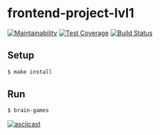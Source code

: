 # frontend-project-lvl1

[![Maintainability](https://api.codeclimate.com/v1/badges/a99a88d28ad37a79dbf6/maintainability)](https://codeclimate.com/github/codeclimate/codeclimate/maintainability)
[![Test Coverage](https://api.codeclimate.com/v1/badges/a99a88d28ad37a79dbf6/test_coverage)](https://codeclimate.com/github/codeclimate/codeclimate/test_coverage)
[![Build Status](https://travis-ci.org/sergpvv/frontend-project-lvl1.svg?branch=master)](https://travis-ci.org/sergpvv/frontend-project-lvl1)

## Setup

```sh
$ make install
```

## Run

```sh
$ brain-games
```
[![asciicast](https://asciinema.org/a/QjHmMNiC6oHMTjLOkUlOcCFEQ.svg)](https://asciinema.org/a/QjHmMNiC6oHMTjLOkUlOcCFEQ)
